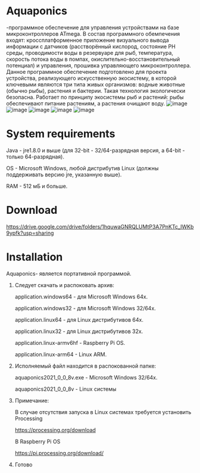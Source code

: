 # Aquaponics
-программное обеспечение для управления устройствами на базе микроконтроллеров ATmega. В состав программного обемпечения входят: кроссплатформенное приложение визуального вывода информации с датчиков (расстворённый кислород, состояние PH среды, проводимости воды в резервуаре для рыб, температура, скорость потока воды в помпах, окислительно-восстановительный потенциал) и управления, прошивка управляющего микроконтроллера.
Данное программное обеспечение подготовлено для проекта устройства, реализующего искусственную экосистему, в которой ключевыми являются три типа живых организмов: водные животные (обычно рыбы), растения и бактерии. Такая технология экологически безопасна. Работает по принципу экосистемы рыб и растений: рыбы обеспечивают питание растениям, а растения очищают воду.
![image](https://user-images.githubusercontent.com/84613812/137596948-efac9bb1-3052-4419-bcf4-07c133da1874.png)
![image](https://user-images.githubusercontent.com/84613812/137596958-dc509033-2125-4eb4-8eee-5997c493acc4.png)
![image](https://user-images.githubusercontent.com/84613812/137596963-6698ecdf-86d3-4683-a7d8-2cb3a4cdbc51.png)
![image](https://user-images.githubusercontent.com/84613812/137596973-318fae96-1f48-4acc-a026-efd1937f763e.png)
![image](https://user-images.githubusercontent.com/84613812/137596986-82e4a5aa-092d-48ad-bbec-b2bd70abcf1c.png)


# System requirements
Java - jre1.8.0 и выше (для 32-bit - 32/64-разрядная версия, а 64-bit - только 64-разрядная).

OS - Microsoft Windows, любой дистрибутив Linux (должны поддерживать версию jre, указанную выше).

RAM - 512 мБ и больше.

# Download
https://drive.google.com/drive/folders/1hquwaGNRQLUMtP3A7PnKTc_IWKb9ypfk?usp=sharing

# Installation
Aquaponics- является портативной программой.
1.  Следует скачать и распоковать архив:

    application.windows64 - для Microsoft Windows 64х.

    application.windows32 - для Microsoft Windows 32/64x.

    application.linux64 - для Linux дистрибутивов 64х.

    application.linux32 - для Linux дистрибутивов 32х.

    application.linux-armv6hf - Raspberry Pi OS.

    application.linux-arm64 - Linux ARM.

2.  Исполняемый файл находится в распокованной папке:

    aquaponics2021_0_0_8v.exe - Microsoft Windows 32/64x.
    
    aquaponics2021_0_0_8v - Linux системы
    
3. Примечание:

    В случае отсутствия запуска в Linux системах требуется установить Processing
    
    https://processing.org/download
    
    В Raspberry Pi OS
    
    https://pi.processing.org/download/
    
4.  Готово
